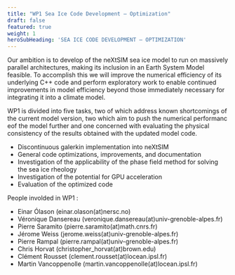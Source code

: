 ```yaml
---
title: "WP1 Sea Ice Code Development — Optimization"
draft: false
featured: true
weight: 1
heroSubHeading: 'SEA ICE CODE DEVELOPMENT — OPTIMIZATION'
---
```


Our ambition is to develop of the neXtSIM sea ice model to run on massively parallel architectures, making its inclusion in an Earth System Model feasible. To accomplish this we will improve the numerical efficiency of its underlying C++ code and perform exploratory work to enable continued improvements in model efficiency beyond those immediately necessary for integrating it into a climate model. 

WP1 is divided into five tasks, two of which address known shortcomings of the current model version, two which aim to push the numerical performanc eof the model further and one concerned with evaluating the physical consistency of the results obtained with the updated model code.

 - Discontinuous galerkin implementation into neXtSIM
 - General code optimizations, improvements, and documentation
 - Investigation of the applicability of the phase field method for solving the sea ice rheology 
 - Investigation of the potential for GPU acceleration
 - Evaluation of the optimized code

 People involded in WP1 :

 - Einar Ólason (einar.olason(at)nersc.no)
 - Véronique Dansereau (veronique.dansereau(at)univ-grenoble-alpes.fr)
 - Pierre Saramito (pierre.saramito(at)math.cnrs.fr)
 - Jérome Weiss (jerome.weiss(at)univ-grenoble-alpes.fr)
 - Pierre Rampal (pierre.rampal(at)univ-grenoble-alpes.fr)
 - Chris Horvat (christopher_horvat(at)brown.edu)
 - Clément Rousset (clement.rousset(at)locean.ipsl.fr)
 - Martin Vancoppenolle (martin.vancoppenolle(at)locean.ipsl.fr)
